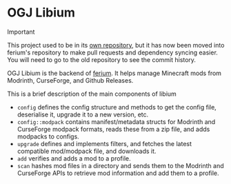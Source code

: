 # OGJ Libium

> [!IMPORTANT]
> This project used to be in its [own repository](https://github.com/OgGhostJelly/libium), but it has now been moved into ferium's repository to make pull requests and dependency syncing easier.  
> You will need to go to the old repository to see the commit history.

OGJ Libium is the backend of [ferium](https://github.com/OgGhostJelly/ferium). It helps manage Minecraft mods from Modrinth, CurseForge, and Github Releases.

This is a brief description of the main components of libium

- `config` defines the config structure and methods to get the config file, deserialise it, upgrade it to a new version, etc.
- `config::modpack` contains manifest/metadata structs for Modrinth and CurseForge modpack formats, reads these from a zip file, and adds modpacks to configs.
- `upgrade` defines and implements filters, and fetches the latest compatible mod/modpack file, and downloads it.
- `add` verifies and adds a mod to a profile.
- `scan` hashes mod files in a directory and sends them to the Modrinth and CurseForge APIs to retrieve mod information and add them to a profile.
